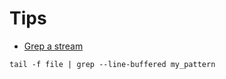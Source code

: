 # Tips
* [Grep a stream](https://stackoverflow.com/a/7162898)
```shell
tail -f file | grep --line-buffered my_pattern
```
